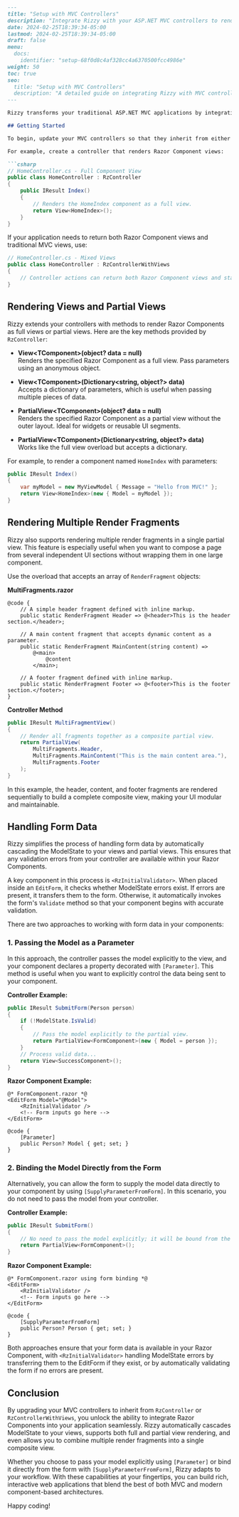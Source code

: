 ```markdown
---
title: "Setup with MVC Controllers"
description: "Integrate Rizzy with your ASP.NET MVC controllers to render Razor Components, automatically cascade ModelState, and combine multiple render fragments."
date: 2024-02-25T18:39:34-05:00
lastmod: 2024-02-25T18:39:34-05:00
draft: false
menu:
  docs:
    identifier: "setup-68f0d8c4af328cc4a6370500fcc4986e"
weight: 50
toc: true
seo:
  title: "Setup with MVC Controllers"
  description: "A detailed guide on integrating Rizzy with MVC controllers, cascading ModelState, and rendering multiple render fragments."
---

Rizzy transforms your traditional ASP.NET MVC applications by integrating Razor Components into your controllers. This powerful integration enables you to build modern, interactive UIs while still leveraging the familiar MVC architecture. In this guide, you will learn how to render Razor Component views and partial views, combine multiple render fragments, and handle form data within your components.

## Getting Started

To begin, update your MVC controllers so that they inherit from either `RzController` or `RzControllerWithViews`. This allows Rizzy to automatically cascade ModelState and pass any necessary data to your Razor Components.

For example, create a controller that renders Razor Component views:

```csharp
// HomeController.cs - Full Component View
public class HomeController : RzController
{
    public IResult Index()
    {
        // Renders the HomeIndex component as a full view.
        return View<HomeIndex>();
    }
}
```

If your application needs to return both Razor Component views and traditional MVC views, use:

```csharp
// HomeController.cs - Mixed Views
public class HomeController : RzControllerWithViews
{
    // Controller actions can return both Razor Component views and standard MVC views.
}
```

## Rendering Views and Partial Views

Rizzy extends your controllers with methods to render Razor Components as full views or partial views. Here are the key methods provided by `RzController`:

- **View&lt;TComponent&gt;(object? data = null)**  
  Renders the specified Razor Component as a full view. Pass parameters using an anonymous object.

- **View&lt;TComponent&gt;(Dictionary&lt;string, object?&gt; data)**  
  Accepts a dictionary of parameters, which is useful when passing multiple pieces of data.

- **PartialView&lt;TComponent&gt;(object? data = null)**  
  Renders the specified Razor Component as a partial view without the outer layout. Ideal for widgets or reusable UI segments.

- **PartialView&lt;TComponent&gt;(Dictionary&lt;string, object?&gt; data)**  
  Works like the full view overload but accepts a dictionary.

For example, to render a component named `HomeIndex` with parameters:

```csharp
public IResult Index()
{
    var myModel = new MyViewModel { Message = "Hello from MVC!" };
    return View<HomeIndex>(new { Model = myModel });
}
```

## Rendering Multiple Render Fragments

Rizzy also supports rendering multiple render fragments in a single partial view. This feature is especially useful when you want to compose a page from several independent UI sections without wrapping them in one large component.

Use the overload that accepts an array of `RenderFragment` objects:

**MultiFragments.razor**

```razor
@code {
    // A simple header fragment defined with inline markup.
    public static RenderFragment Header => @<header>This is the header section.</header>;

    // A main content fragment that accepts dynamic content as a parameter.
    public static RenderFragment MainContent(string content) => 
		@<main>
			@content
		</main>;

    // A footer fragment defined with inline markup.
    public static RenderFragment Footer => @<footer>This is the footer section.</footer>;
}
```

**Controller Method**
```csharp
public IResult MultiFragmentView()
{
    // Render all fragments together as a composite partial view.
    return PartialView(
        MultiFragments.Header, 
        MultiFragments.MainContent("This is the main content area."), 
        MultiFragments.Footer
    );
}
```

In this example, the header, content, and footer fragments are rendered sequentially to build a complete composite view, making your UI modular and maintainable.

## Handling Form Data

Rizzy simplifies the process of handling form data by automatically cascading the ModelState to your views and partial views. This ensures that any validation errors from your controller are available within your Razor Components.

A key component in this process is `<RzInitialValidator>`. When placed inside an `EditForm`, it checks whether ModelState errors exist. If errors are present, it transfers them to the form. Otherwise, it automatically invokes the form's `Validate` method so that your component begins with accurate validation.

There are two approaches to working with form data in your components:

### 1. Passing the Model as a Parameter

In this approach, the controller passes the model explicitly to the view, and your component declares a property decorated with `[Parameter]`. This method is useful when you want to explicitly control the data being sent to your component.

**Controller Example:**

```csharp
public IResult SubmitForm(Person person)
{
    if (!ModelState.IsValid)
    {
        // Pass the model explicitly to the partial view.
        return PartialView<FormComponent>(new { Model = person });
    }
    // Process valid data...
    return View<SuccessComponent>();
}
```

**Razor Component Example:**

```razor
@* FormComponent.razor *@
<EditForm Model="@Model">
    <RzInitialValidator />
    <!-- Form inputs go here -->
</EditForm>

@code {
    [Parameter]
    public Person? Model { get; set; }
}
```

### 2. Binding the Model Directly from the Form

Alternatively, you can allow the form to supply the model data directly to your component by using `[SupplyParameterFromForm]`. In this scenario, you do not need to pass the model from your controller.

**Controller Example:**

```csharp
public IResult SubmitForm()
{
    // No need to pass the model explicitly; it will be bound from the form.
    return PartialView<FormComponent>();
}
```

**Razor Component Example:**

```razor
@* FormComponent.razor using form binding *@
<EditForm>
    <RzInitialValidator />
    <!-- Form inputs go here -->
</EditForm>

@code {
    [SupplyParameterFromForm]
    public Person? Person { get; set; }
}
```

Both approaches ensure that your form data is available in your Razor Component, with `<RzInitialValidator>` handling ModelState errors by transferring them to the EditForm if they exist, or by automatically validating the form if no errors are present.

## Conclusion

By upgrading your MVC controllers to inherit from `RzController` or `RzControllerWithViews`, you unlock the ability to integrate Razor Components into your application seamlessly. Rizzy automatically cascades ModelState to your views, supports both full and partial view rendering, and even allows you to combine multiple render fragments into a single composite view.

Whether you choose to pass your model explicitly using `[Parameter]` or bind it directly from the form with `[SupplyParameterFromForm]`, Rizzy adapts to your workflow. With these capabilities at your fingertips, you can build rich, interactive web applications that blend the best of both MVC and modern component-based architectures.

Happy coding!
